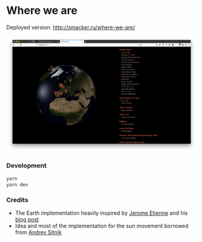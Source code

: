 # Where we are

Deployed version: http://smacker.ru/where-we-are/

![Screenshot](.github/screenshot.png)

### Development

```
yarn
yarn dev
```

### Credits

- The Earth implementation heavily inspired by [Jerome Etienne](https://github.com/jeromeetienne/threex.planets/) and his [blog post](http://learningthreejs.com/blog/2013/09/16/how-to-make-the-earth-in-webgl/)
- Idea and most of the implementation for the sun movement borrowed from [Andrey Sitnik](https://sitnik.ru/)
